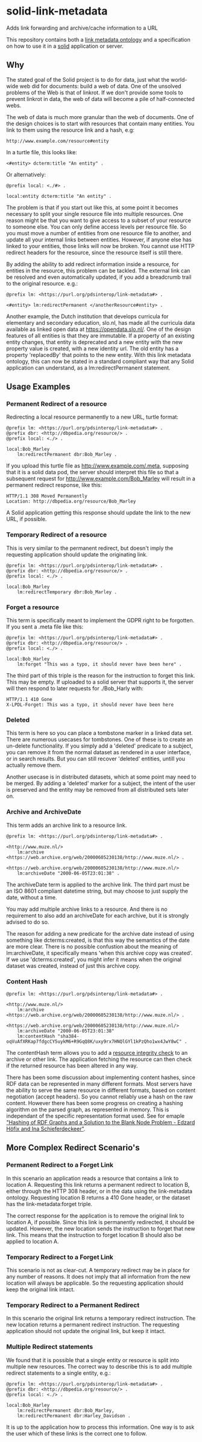 # solid-link-metadata
Adds link forwarding and archive/cache information to a URL

This repository contains both a [link metadata ontology](links.ttl) and a specification on how to use it in a [solid](https://solidproject.org/) application or server.

## Why

The stated goal of the Solid project is to do for data, just what the world-wide web did for documents: build a web of data. One of the unsolved problems of the Web is that of linkrot. If we don't provide some tools to prevent linkrot in data, the web of data will become a pile of half-connected webs.

The web of data is much more granular than the web of documents. One of the design choices is to start with resources that contain many entities. You link to them using the resource link and a hash, e.g:

```
http://www.example.com/resource#entity
```

In a turtle file, this looks like:

```turtle
<#entity> dcterm:title "An entity" .
```

Or alternatively:

```turtle
@prefix local: <./#> .

local:entity dcterm:title "An entity" .
```

The problem is that if you start out like this, at some point it becomes necessary to split your single resource file into multiple resources. One reason might be that you want to give access to a subset of your resource to someone else. You can only define access levels per resource file. So you must move a number of entities from one resource file to another, and update all your internal links between entities. However, if anyone else has linked to your entities, those links will now be broken. You cannot use HTTP redirect headers for the resource, since the resource itself is still there.

By adding the ability to add redirect information inside a resource, for entities in the resource, this problem can be tackled. The external link can be resolved and even automatically updated, if you add a breadcrumb trail to the original resource. e.g.:

```turtle
@prefix lm: <https://purl.org/pdsinterop/link-metadata#> .

<#entity> lm:redirectPermanent </anotherResource#entity> .
```

Another example, the Dutch institution that develops curricula for elementary and secondary education, slo.nl, has made all the curricula data available as linked open data at https://opendata.slo.nl/. One of the design features of all entities is that they are immutable. If a property of an existing entity changes, that entity is deprecated and a new entity with the new property value is created, with a new identity url. The old entity has a property 'replacedBy' that points to the new entity. With this link metadata ontology, this can now be stated in a standard compliant way that any Solid application can understand, as a lm:redirectPermanent statement.

## Usage Examples

### Permanent Redirect of a resource

Redirecting a local resource permanently to a new URL, turtle format:
```turtle
@prefix lm: <https://purl.org/pdsinterop/link-metadata#> .
@prefix dbr: <http://dbpedia.org/resource/> .
@prefix local: <./> .

local:Bob_Marley
	lm:redirectPermanent dbr:Bob_Marley .
```

If you upload this turtle file as http://www.example.com/.meta, supposing that it is a solid data pod, the server should interpret this file so that a subsequent request for http://www.example.com/Bob_Marley will result in a permanent redirect response, like this:

```http
HTTP/1.1 308 Moved Permanently
Location: http://dbpedia.org/resource/Bob_Marley
```

A Solid application getting this response should update the link to the new URL, if possible.

### Temporary Redirect of a resource

This is very similar to the permanent redirect, but doesn't imply the requesting application should update the originating link.

```turtle
@prefix lm: <https://purl.org/pdsinterop/link-metadata#> .
@prefix dbr: <http://dbpedia.org/resource/> .
@prefix local: <./> .

local:Bob_Marley
	lm:redirectTemporary dbr:Bob_Marley .
```

### Forget a resource

This term is specifically meant to implement the GDPR right to be forgotten. If you sent a .meta file like this:

```turtle
@prefix lm: <https://purl.org/pdsinterop/link-metadata#> .
@prefix dbr: <http://dbpedia.org/resource/> .
@prefix local: <./> .

local:Bob_Harley
	lm:forget "This was a typo, it should never have been here" .
```

The third part of this triple is the reason for the instruction to forget this link. This may be empty. If uploaded to a solid server that supports it, the server will then respond to later requests for ./Bob_Harly with:

```http
HTTP/1.1 410 Gone
X-LPDL-Forget: This was a typo, it should never have been here
```

### Deleted

This term is here so you can place a tombstone marker in a linked data set. There are numerous usecases for tombstones. One of these is to create an un-delete functionality. If you simply add a 'deleted' predicate to a subject, you can remove it from the normal dataset as rendered in a user interface, or in search results. But you can still recover 'deleted' entities, untill you actually remove them.

Another usecase is in distributed datasets, which at some point may need to be merged. By adding a 'deleted' marker for a subject, the intent of the user is preserved and the entity may be removed from all distributed sets later on.


### Archive and ArchiveDate 

This term adds an archive link to a resource link.

```turtle
@prefix lm: <https://purl.org/pdsinterop/link-metadata#> .

<http://www.muze.nl/>
	lm:archive <https://web.archive.org/web/20000605230138/http://www.muze.nl/> .

<https://web.archive.org/web/20000605230138/http://www.muze.nl/>
	lm:archiveDate "2000-06-05T23:01:38" .
```

The archiveDate term is applied to the archive link. The third part must be an ISO 8601 compliant datetime string, but may choose to just supply the date, without a time.

You may add multiple archive links to a resource. And there is no requirement to also add an archiveDate for each archive, but it is strongly advised to do so.

The reason for adding a new predicate for the archive date instead of using something like dcterms:created, is that this way the semantics of the date are more clear. There is no possible confustion about the meaning of lm:archiveDate, it specifically means 'when this archive copy was created'. If we use 'dcterms:created', you might infer it means when the original dataset was created, instead of just this archive copy.

### Content Hash

```turtle
@prefix lm: <https://purl.org/pdsinterop/link-metadata#> .

<http://www.muze.nl/>
	lm:archive <https://web.archive.org/web/20000605230138/http://www.muze.nl/> .

<https://web.archive.org/web/20000605230138/http://www.muze.nl/>
	lm:archiveDate "2000-06-05T23:01:38"
	lm:contentHash "sha384-oqVuAfXRKap7fdgcCY5uykM6+R9GqQ8K/uxy9rx7HNQlGYl1kPzQho1wx4JwY8wC" .
```

The contentHash term allows you to add a [resource integrity check](https://developer.mozilla.org/en-US/docs/Web/Security/Subresource_Integrity) to an archive or other link. The application fetching the resource can then check if the returned resource has been altered in any way.

There has been some discussion about implementing content hashes, since RDF data can be represented in many different formats. Most servers have the ability to serve the same resource in different formats, based on content negotiation (accept headers). So you cannot reliably use a hash on the raw content. However there has been some progress on creating a hashing algorithm on the parsed graph, as represented in memory. This is independant of the specific representation format used. See for emaple ["Hashing of RDF Graphs and a Solution to the Blank Node Problem - Edzard H&ouml;fix and Ina Schieferdeckeer"](http://ceur-ws.org/Vol-1259/method2014_submission_1.pdf).

## More Complex Redirect Scenario's

### Permanent Redirect to a Forget Link

In this scenario an application reads a resource that contains a link to location A. Requesting this link returns a permanent redirect to location B, either through the HTTP 308 header, or in the data using the link-metadata ontology. Requesting location B returns a 410 Gone header, or the dataset has the link-metadata:forget triple.

The correct response for the application is to remove the original link to location A, if possible. Since this link is permanently redirected, it should be updated. However, the new location sends the instruction to forget that new link. This means that the instruction to forget location B should also be applied to location A.

### Temporary Redirect to a Forget Link

This scenario is not as clear-cut. A temporary redirect may be in place for any number of reasons. It does not imply that all information from the new location will always be applicable. So the requesting application should keep the original link intact.

### Temporary Redirect to a Permanent Redirect

In this scenario the original link returns a temporary redirect instruction. The new location returns a permanent redirect instruction. The requesting application should not update the original link, but keep it intact.

### Multiple Redirect statements

We found that it is possible that a single entity or resource is split into multiple new resources. The correct way to describe this is to add multiple redirect statements to a single entity, e.g.:

```turtle
@prefix lm: <https://purl.org/pdsinterop/link-metadata#> .
@prefix dbr: <http://dbpedia.org/resource/> .
@prefix local: <./> .

local:Bob_Harley
	lm:redirectPermanent dbr:Bob_Marley,
	lm:redirectPermanent dbr:Harley_Davidson .
```

It is up to the application how to process this information. One way is to ask the user which of these links is the correct one to follow.

